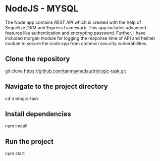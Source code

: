 
# NodeJS - MYSQL

The Node app contains REST API which is created with the help of Sequelize ORM and Express framework. This app includes advanced features like authentication and encrypting password. Further, I have included morgan module for logging the response time of API and helmet module to secure the node app from common security vulnerabilities.






## Clone the repository
git clone https://github.com/tanmayhedau/triologic-task.git

## Navigate to the project directory
cd triologic-task

## Install dependencies
npm install


## Run the project
npm start
